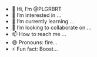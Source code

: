 - 👋 Hi, I’m @PLGRBRT
- 👀 I’m interested in ...
- 🌱 I’m currently learning ...
- 💞️ I’m looking to collaborate on ...
- 📫 How to reach me ...
- 😄 Pronouns: fire...
- ⚡ Fun fact: Boost...

<!---
PLGRBRT/PLGRBRT is a ✨ special ✨ repository because its `README.md` (this file) appears on your GitHub profile.
You can click the Preview link to take a look at your changes.
--->
